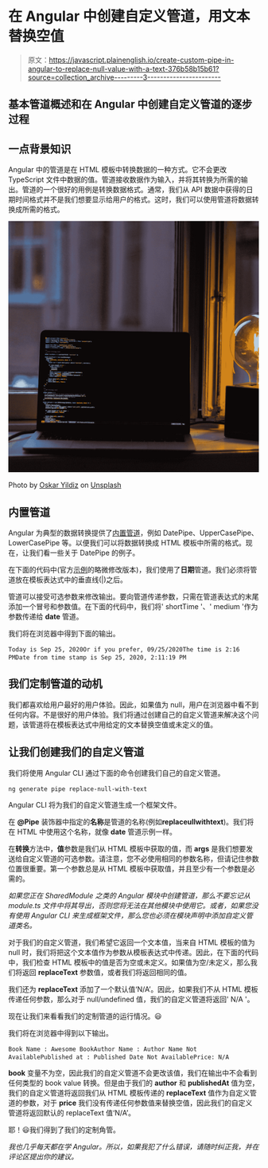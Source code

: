 # 在 Angular 中创建自定义管道，用文本替换空值

> 原文：<https://javascript.plainenglish.io/create-custom-pipe-in-angular-to-replace-null-value-with-a-text-376b58b15b61?source=collection_archive---------3----------------------->

## 基本管道概述和在 Angular 中创建自定义管道的逐步过程

## 一点背景知识

Angular 中的管道是在 HTML 模板中转换数据的一种方式。它不会更改 TypeScript 文件中数据的值。管道接收数据作为输入，并将其转换为所需的输出。管道的一个很好的用例是转换数据格式。通常，我们从 API 数据中获得的日期时间格式并不是我们想要显示给用户的格式。这时，我们可以使用管道将数据转换成所需的格式。

![](img/72b51e41734cdcd3b6636b9bb0ab3cdc.png)

Photo by [Oskar Yildiz](https://unsplash.com/@oskaryil?utm_source=medium&utm_medium=referral) on [Unsplash](https://unsplash.com?utm_source=medium&utm_medium=referral)

## 内置管道

Angular 为典型的数据转换提供了[内置管道](https://angular.io/api/common#pipes)，例如 DatePipe、UpperCasePipe、LowerCasePipe 等。以便我们可以将数据转换成 HTML 模板中所需的格式。现在，让我们看一些关于 DatePipe 的例子。

在下面的代码中(官方[示例](https://angular.io/api/common/DatePipe#usage-example)的略微修改版本)，我们使用了**日期**管道。我们必须将管道放在模板表达式中的垂直线(|)之后。

管道可以接受可选参数来修改输出。要向管道传递参数，只需在管道表达式的末尾添加一个冒号和参数值。在下面的代码中，我们将' shortTime '、' medium '作为参数传递给 **date** 管道。

我们将在浏览器中得到下面的输出。

```
Today is Sep 25, 2020Or if you prefer, 09/25/2020The time is 2:16 PMDate from time stamp is Sep 25, 2020, 2:11:19 PM
```

## 我们定制管道的动机

我们都喜欢给用户最好的用户体验。因此，如果值为 null，用户在浏览器中看不到任何内容。不是很好的用户体验。我们将通过创建自己的自定义管道来解决这个问题，该管道将在模板表达式中用给定的文本替换空值或未定义的值。

## 让我们创建我们的自定义管道

我们将使用 Angular CLI 通过下面的命令创建我们自己的自定义管道。

```
ng generate pipe replace-null-with-text
```

Angular CLI 将为我们的自定义管道生成一个框架文件。

在 **@Pipe** 装饰器中指定的**名称**是管道的名称(例如**replaceullwithtext**)。我们将在 HTML 中使用这个名称，就像 **date** 管道示例一样。

在**转换**方法中，**值**参数是我们从 HTML 模板中获取的值，而 **args** 是我们想要发送给自定义管道的可选参数。请注意，您不必使用相同的参数名称，但请记住参数位置很重要。第一个参数总是从 HTML 模板中获取值，并且至少有一个参数是必需的。

*如果您正在 SharedModule 之类的 Angular 模块中创建管道，那么不要忘记从 module.ts 文件中将其导出，否则您将无法在其他模块中使用它。或者，如果您没有使用 Angular CLI 来生成框架文件，那么您也必须在模块声明中添加自定义管道类名。*

对于我们的自定义管道，我们希望它返回一个文本值，当来自 HTML 模板的值为 null 时，我们将把这个文本值作为参数从模板表达式中传递。因此，在下面的代码中，我们检查 HTML 模板中的值是否为空或未定义。如果值为空/未定义，那么我们将返回 **replaceText** 参数值，或者我们将返回相同的值。

我们还为 **replaceText** 添加了一个默认值‘N/A’。因此，如果我们不从 HTML 模板传递任何参数，那么对于 null/undefined 值，我们的自定义管道将返回' N/A '。

现在让我们来看看我们的定制管道的运行情况。😃

我们将在浏览器中得到以下输出。

```
Book Name : Awesome BookAuthor Name : Author Name Not AvailablePublished at : Published Date Not AvailablePrice: N/A
```

**book** 变量不为空，因此我们的自定义管道不会更改该值，我们在输出中不会看到任何类型的 book value 转换。但是由于我们的 **author** 和 **publishedAt** 值为空，我们的自定义管道将返回我们从 HTML 模板传递的 **replaceText** 值作为自定义管道的参数，对于 **price** 我们没有传递任何参数值来替换空值，因此我们的自定义管道将返回默认的 replaceText 值‘N/A’。

耶！😃我们得到了我们的定制角管。

*我也几乎每天都在学 Angular。所以，如果我犯了什么错误，请随时纠正我，并在评论区提出你的建议。*